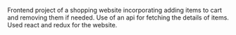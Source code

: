 Frontend project of a shopping website incorporating adding items to cart and removing them if needed. Use of an api for fetching the details of items. Used react and redux for the website.
